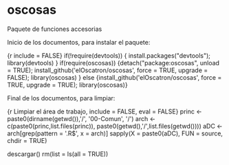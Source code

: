 # oscosas
Paquete de funciones accesorias

Inicio de los documentos, para instalar el paquete:

{r include = FALSE}
if(!require(devtools)) { install.packages("devtools"); library(devtools) }
if(require(oscosas)) {detach("package:oscosas", unload = TRUE); install_github('elOscatron/oscosas', force = TRUE, upgrade = FALSE); library(oscosas)
  } else {install_github('elOscatron/oscosas', force = TRUE, upgrade = TRUE); library(oscosas)}



Final de los documentos, para limpiar:

{r Limpiar el área de trabajo, include = FALSE, eval = FALSE}
princ <- paste0(dirname(getwd()),'/', '00-Comun', '/')
arch <- c(paste0(princ,list.files(princ)), paste0(getwd(),'/',list.files(getwd())))
aDC <- arch[grep(pattern = '.R$', x = arch)]
sapply(X = paste0(aDC), FUN = source, chdir = TRUE)

descargar()
rm(list = ls(all = TRUE))
